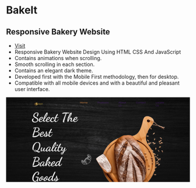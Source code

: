 # BakeIt

## Responsive Bakery Website

- [Visit](https://bakeitthebakery.netlify.app/)
- Responsive Bakery Website Design Using HTML CSS And JavaScript
- Contains animations when scrolling.
- Smooth scrolling in each section.
- Contains an elegant dark theme.
- Developed first with the Mobile First methodology, then for desktop.
- Compatible with all mobile devices and with a beautiful and pleasant user interface.


![preview img](https://github.com/I-Ishika-012/Projects/blob/main/Web%20Dev%20Projects/BakeIt/assets/img/preview.png)
